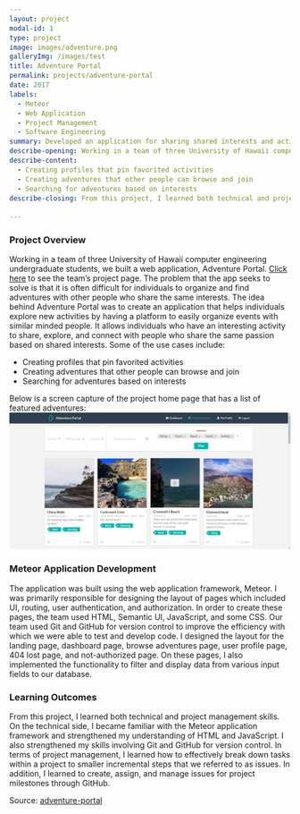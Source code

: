 ```yaml
---
layout: project
modal-id: 1
type: project
image: images/adventure.png
galleryImg: /images/test
title: Adventure Portal
permalink: projects/adventure-portal
date: 2017
labels:
  - Meteor
  - Web Application
  - Project Management
  - Software Engineering
summary: Developed an application for sharing shared interests and activities with the right people.
describe-opening: Working in a team of three University of Hawaii computer engineering undergraduate students, we built a web application, Adventure Portal. [Click here](https://adventure-portal.github.io/) to see the team’s project page. The problem that the app seeks to solve is that it is often difficult for individuals to organize and find adventures with other people who share the same interests. The idea behind Adventure Portal was to create an application that helps individuals explore new activities by having a platform to easily organize events with similar minded people. It allows individuals who have an interesting activity to share, explore, and connect with people who share the same passion based on shared interests.
describe-content:
  - Creating profiles that pin favorited activities
  - Creating adventures that other people can browse and join
  - Searching for adventures based on interests
describe-closing: From this project, I learned both technical and project management skills. On the technical side, I became familiar with the Meteor application framework and strengthened my understanding of HTML and JavaScript. I also strengthened my skills involving Git and GitHub for version control. In terms of project management, I learned how to effectively break down tasks within a project to smaller incremental steps that we referred to as issues. In addition, I learned to create, assign, and manage issues for project milestones through GitHub. 

---
```


### Project Overview
Working in a team of three University of Hawaii computer engineering undergraduate students, we built a web application, Adventure Portal. [Click here](https://adventure-portal.github.io/) to see the team’s project page. The problem that the app seeks to solve is that it is often difficult for individuals to organize and find adventures with other people who share the same interests. The idea behind Adventure Portal was to create an application that helps individuals explore new activities by having a platform to easily organize events with similar minded people. It allows individuals who have an interesting activity to share, explore, and connect with people who share the same passion based on shared interests. 
Some of the use cases include:
<ul>
<li>Creating profiles that pin favorited activities</li>
<li>Creating adventures that other people can browse and join</li>
<li>Searching for adventures based on interests</li>
</ul>
Below is a screen capture of the project home page that has a list of featured adventures:

<img class="ui centered image" src="../images/adventure-final.PNG">

### Meteor Application Development
The application was built using the web application framework, Meteor. I was primarily responsible for designing the layout of pages which included UI, routing, user authentication, and authorization. In order to create these pages, the team used HTML, Semantic UI, JavaScript, and some CSS. Our team used Git and GitHub for version control to improve the efficiency with which we were able to test and develop code. I designed the layout for the landing page, dashboard page, browse adventures page, user profile page, 404 lost page, and not-authorized page. On these pages, I also implemented the functionality to filter and display data from various input fields to our database.
### Learning Outcomes
From this project, I learned both technical and project management skills. On the technical side, I became familiar with the Meteor application framework and strengthened my understanding of HTML and JavaScript. I also strengthened my skills involving Git and GitHub for version control. In terms of project management, I learned how to effectively break down tasks within a project to smaller incremental steps that we referred to as issues. In addition, I learned to create, assign, and manage issues for project milestones through GitHub. 

Source: <a href="https://github.com/adventure-portal/adventure-portal"><i class="large github icon"></i>adventure-portal </a>

